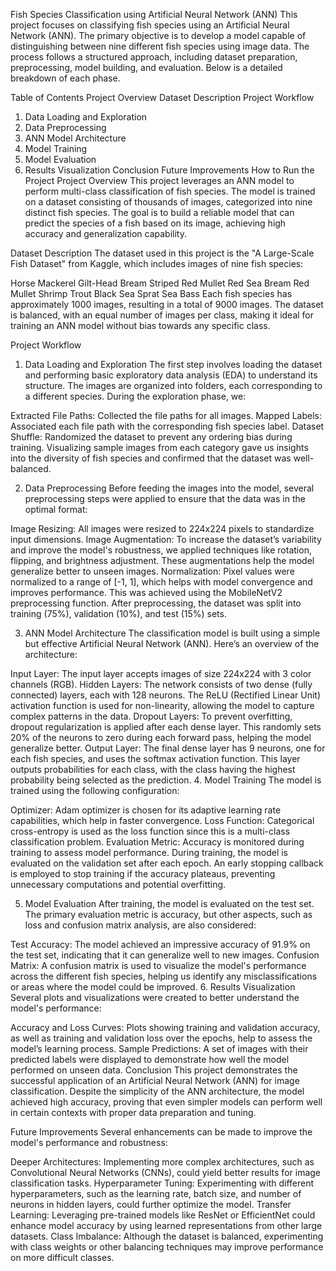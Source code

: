 Fish Species Classification using Artificial Neural Network (ANN)
This project focuses on classifying fish species using an Artificial Neural Network (ANN). The primary objective is to develop a model capable of distinguishing between nine different fish species using image data. The process follows a structured approach, including dataset preparation, preprocessing, model building, and evaluation. Below is a detailed breakdown of each phase.

Table of Contents
Project Overview
Dataset Description
Project Workflow
1. Data Loading and Exploration
2. Data Preprocessing
3. ANN Model Architecture
4. Model Training
5. Model Evaluation
6. Results Visualization
Conclusion
Future Improvements
How to Run the Project
Project Overview
This project leverages an ANN model to perform multi-class classification of fish species. The model is trained on a dataset consisting of thousands of images, categorized into nine distinct fish species. The goal is to build a reliable model that can predict the species of a fish based on its image, achieving high accuracy and generalization capability.

Dataset Description
The dataset used in this project is the "A Large-Scale Fish Dataset" from Kaggle, which includes images of nine fish species:

Horse Mackerel
Gilt-Head Bream
Striped Red Mullet
Red Sea Bream
Red Mullet
Shrimp
Trout
Black Sea Sprat
Sea Bass
Each fish species has approximately 1000 images, resulting in a total of 9000 images. The dataset is balanced, with an equal number of images per class, making it ideal for training an ANN model without bias towards any specific class.

Project Workflow
1. Data Loading and Exploration
The first step involves loading the dataset and performing basic exploratory data analysis (EDA) to understand its structure. The images are organized into folders, each corresponding to a different species. During the exploration phase, we:

Extracted File Paths: Collected the file paths for all images.
Mapped Labels: Associated each file path with the corresponding fish species label.
Dataset Shuffle: Randomized the dataset to prevent any ordering bias during training.
Visualizing sample images from each category gave us insights into the diversity of fish species and confirmed that the dataset was well-balanced.

2. Data Preprocessing
Before feeding the images into the model, several preprocessing steps were applied to ensure that the data was in the optimal format:

Image Resizing: All images were resized to 224x224 pixels to standardize input dimensions.
Image Augmentation: To increase the dataset’s variability and improve the model's robustness, we applied techniques like rotation, flipping, and brightness adjustment. These augmentations help the model generalize better to unseen images.
Normalization: Pixel values were normalized to a range of [-1, 1], which helps with model convergence and improves performance. This was achieved using the MobileNetV2 preprocessing function.
After preprocessing, the dataset was split into training (75%), validation (10%), and test (15%) sets.

3. ANN Model Architecture
The classification model is built using a simple but effective Artificial Neural Network (ANN). Here’s an overview of the architecture:

Input Layer: The input layer accepts images of size 224x224 with 3 color channels (RGB).
Hidden Layers: The network consists of two dense (fully connected) layers, each with 128 neurons. The ReLU (Rectified Linear Unit) activation function is used for non-linearity, allowing the model to capture complex patterns in the data.
Dropout Layers: To prevent overfitting, dropout regularization is applied after each dense layer. This randomly sets 20% of the neurons to zero during each forward pass, helping the model generalize better.
Output Layer: The final dense layer has 9 neurons, one for each fish species, and uses the softmax activation function. This layer outputs probabilities for each class, with the class having the highest probability being selected as the prediction.
4. Model Training
The model is trained using the following configuration:

Optimizer: Adam optimizer is chosen for its adaptive learning rate capabilities, which help in faster convergence.
Loss Function: Categorical cross-entropy is used as the loss function since this is a multi-class classification problem.
Evaluation Metric: Accuracy is monitored during training to assess model performance.
During training, the model is evaluated on the validation set after each epoch. An early stopping callback is employed to stop training if the accuracy plateaus, preventing unnecessary computations and potential overfitting.

5. Model Evaluation
After training, the model is evaluated on the test set. The primary evaluation metric is accuracy, but other aspects, such as loss and confusion matrix analysis, are also considered:

Test Accuracy: The model achieved an impressive accuracy of 91.9% on the test set, indicating that it can generalize well to new images.
Confusion Matrix: A confusion matrix is used to visualize the model's performance across the different fish species, helping us identify any misclassifications or areas where the model could be improved.
6. Results Visualization
Several plots and visualizations were created to better understand the model's performance:

Accuracy and Loss Curves: Plots showing training and validation accuracy, as well as training and validation loss over the epochs, help to assess the model’s learning process.
Sample Predictions: A set of images with their predicted labels were displayed to demonstrate how well the model performed on unseen data.
Conclusion
This project demonstrates the successful application of an Artificial Neural Network (ANN) for image classification. Despite the simplicity of the ANN architecture, the model achieved high accuracy, proving that even simpler models can perform well in certain contexts with proper data preparation and tuning.

Future Improvements
Several enhancements can be made to improve the model's performance and robustness:

Deeper Architectures: Implementing more complex architectures, such as Convolutional Neural Networks (CNNs), could yield better results for image classification tasks.
Hyperparameter Tuning: Experimenting with different hyperparameters, such as the learning rate, batch size, and number of neurons in hidden layers, could further optimize the model.
Transfer Learning: Leveraging pre-trained models like ResNet or EfficientNet could enhance model accuracy by using learned representations from other large datasets.
Class Imbalance: Although the dataset is balanced, experimenting with class weights or other balancing techniques may improve performance on more difficult classes.
